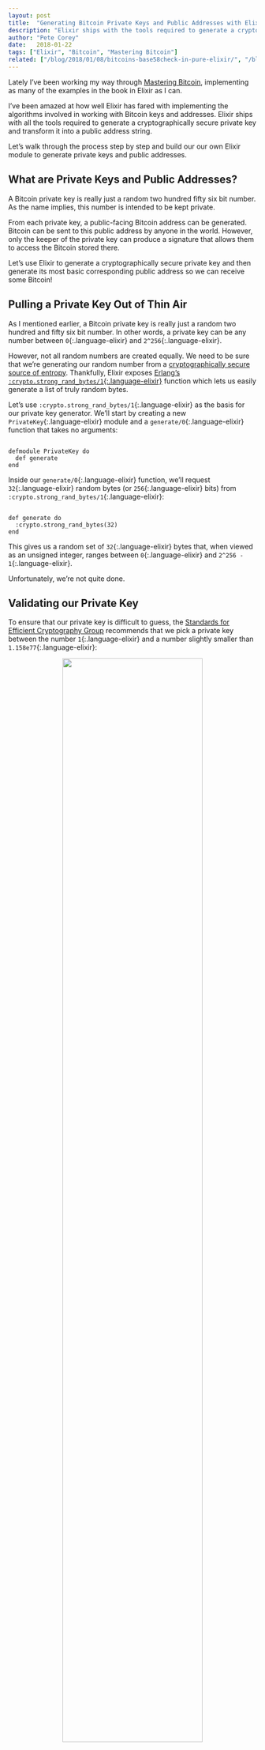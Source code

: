 ```yaml
---
layout: post
title:  "Generating Bitcoin Private Keys and Public Addresses with Elixir"
description: "Elixir ships with the tools required to generate a cryptographically secure private key and transform it into a public address. Check out this step-by-step walkthrough."
author: "Pete Corey"
date:   2018-01-22
tags: ["Elixir", "Bitcoin", "Mastering Bitcoin"]
related: ["/blog/2018/01/08/bitcoins-base58check-in-pure-elixir/", "/blog/2018/02/05/mining-for-bitcoin-vanity-addresses-with-elixir/"]
---
```


Lately I’ve been working my way through [Mastering Bitcoin](http://amzn.to/2DAbVy0), implementing as many of the examples in the book in Elixir as I can.

I’ve been amazed at how well Elixir has fared with implementing the algorithms involved in working with Bitcoin keys and addresses. Elixir ships with all the tools required to generate a cryptographically secure private key and transform it into a public address string.

Let’s walk through the process step by step and build our our own Elixir module to generate private keys and public addresses.

## What are Private Keys and Public Addresses?

A Bitcoin private key is really just a random two hundred fifty six bit number. As the name implies, this number is intended to be kept private. 

From each private key, a public-facing Bitcoin address can be generated. Bitcoin can be sent to this public address by anyone in the world. However, only the keeper of the private key can produce a signature that allows them to access the Bitcoin stored there.

Let’s use Elixir to generate a cryptographically secure private key and then generate its most basic corresponding public address so we can receive some Bitcoin!

## Pulling a Private Key Out of Thin Air

As I mentioned earlier, a Bitcoin private key is really just a random two hundred and fifty six bit number. In other words, a private key can be any number between `0`{:.language-elixir} and `2^256`{:.language-elixir}.

However, not all random numbers are created equally. We need to be sure that we’re generating our random number from a [cryptographically secure source of entropy](https://en.wikipedia.org/wiki/Cryptographically_secure_pseudorandom_number_generator). Thankfully, Elixir exposes [Erlang’s `:crypto.strong_rand_bytes/1`{:.language-elixir}](http://erlang.org/doc/man/crypto.html#strong_rand_bytes-1) function which lets us easily generate a list of truly random bytes.

Let’s use `:crypto.strong_rand_bytes/1`{:.language-elixir} as the basis for our private key generator. We’ll start by creating a new `PrivateKey`{:.language-elixir} module and a `generate/0`{:.language-elixir} function that takes no arguments:

<pre class='language-elixir'><code class='language-elixir'>
defmodule PrivateKey do
  def generate
end
</code></pre>

Inside our `generate/0`{:.language-elixir} function, we’ll request `32`{:.language-elixir} random bytes (or `256`{:.language-elixir} bits) from `:crypto.strong_rand_bytes/1`{:.language-elixir}:
 
<pre class='language-elixir'><code class='language-elixir'>
def generate do
  :crypto.strong_rand_bytes(32)
end
</code></pre>

This gives us a random set of `32`{:.language-elixir} bytes that, when viewed as an unsigned integer, ranges between `0`{:.language-elixir} and `2^256 - 1`{:.language-elixir}. 

Unfortunately, we’re not quite done.

## Validating our Private Key

To ensure that our private key is difficult to guess, the [Standards for Efficient Cryptography Group](http://www.secg.org/) recommends that we pick a private key between the number `1`{:.language-elixir} and a number slightly smaller than `1.158e77`{:.language-elixir}:

<a href="https://s3-us-west-1.amazonaws.com/www.east5th.co/img/secg.png" style="display: block; background-color: transparent; color: #ccc; text-align: center; line-height: 1; font-size: 0.8; margin: 2em auto;"><img style="display:block; width: 75%; margin: 0 auto 1em;" src="https://s3-us-west-1.amazonaws.com/www.east5th.co/img/secg.png"/>An excerpt of the SECG guidelines.</a>

We can add this validation check fairly easily by adding the SECG-provided upper bound as an attribute to our `PrivateKey`{:.language-elixir} module:

<pre class='language-elixir'><code class='language-elixir'>
@n :binary.decode_unsigned(<<
  0xFF, 0xFF, 0xFF, 0xFF, 0xFF, 0xFF, 0xFF, 0xFF,
  0xFF, 0xFF, 0xFF, 0xFF, 0xFF, 0xFF, 0xFF, 0xFE,
  0xBA, 0xAE, 0xDC, 0xE6, 0xAF, 0x48, 0xA0, 0x3B,
  0xBF, 0xD2, 0x5E, 0x8C, 0xD0, 0x36, 0x41, 0x41
>>)
</code></pre>

Next, we’ll add a `valid?/1`{:.language-elixir} function to our module that returns `true`{:.language-elixir} if the provided secret key falls within this range, and `false`{:.language-elixir} if it does not:

<pre class='language-elixir'><code class='language-elixir'>
defp valid?(key) when key > 1 and key < @n, do: true
defp valid?(_), do: false
</code></pre>

Before we pass our private key into our `valid?/1`{:.language-elixir} function, we'll need to convert it from a thirty two byte binary into an unsigned integer. Let's add a third `valid?/1`{:.langauge-elixir} function head that does just that:

<pre class='language-elixir'><code class='language-elixir'>
defp valid?(key) when is_binary(key) do
  key
  |> :binary.decode_unsigned
  |> valid?
end
</code></pre>

We’ll finish off our validation by passing our generated private key into our new `valid?/1`{:.language-elixir} function. If the key is valid, we’ll return it. Otherwise, we’ll generate a new private key and try again:

<pre class='language-elixir'><code class='language-elixir'>
def generate do
  private_key = :crypto.strong_rand_bytes(32)
  case valid?(private_key) do
    true  -> private_key
    false -> generate
  end
end
</code></pre>

Now we can call `PrivateKey.generate`{:.language-elixir} to generate a new Bitcoin private key!

{% include newsletter.html %}

## From Private Key to Public Key …

The most basic process for turning a Bitcoin private key into a sharable public address involves three basic steps. The first step is to transform our private key into a public key with the help of [elliptic curve cryptography](https://en.wikipedia.org/wiki/Elliptic-curve_cryptography).

We’ll start by adding a new `to_public_key/1`{:.language-elixir} function to our `PrivateKey`{:.language-elixir} module:

<pre class='language-elixir'><code class='language-elixir'>
def to_public_key(private_key)
</code></pre>

In our `to_public_key/1`{:.language-elixir} function, we’ll use Erlang’s `:crypto.generate_key`{:.language-elixir} function to sign our `private_key`{:.language-elixir} using an elliptic curve. We’ll specifically use [the `:secp256k1`{:.language-elixir} curve](https://en.bitcoin.it/wiki/Secp256k1):

<pre class='language-elixir'><code class='language-elixir'>
:crypto.generate_key(:ecdh, :crypto.ec_curve(:secp256k1), private_key)
</code></pre>

We’re using the elliptic curve key generation as [a trapdoor function](https://en.wikipedia.org/wiki/Trapdoor_function) to ensure our private key’s secrecy. It’s easy for us to generate our public key from our private key, but reversing the computation and generating our private key from our public key is nearly impossible.

The `:crypto.generate_key`{:.language-elixir} function returns a two-element tuple. The first element in this tuple is our Bitcoin public key. We’ll pull it out using Elixir’s `elem/1`{:.language-elixir} function:

<pre class='language-elixir'><code class='language-elixir'>
:crypto.generate_key(:ecdh, :crypto.ec_curve(:secp256k1), private_key)
|> elem(0)
</code></pre>

The returned value is a sixty five byte binary representing our public key!

## … Public Key to Public Hash …

Once we have our public key in memory, our next step in transforming it into a public address is to hash it. This gives us what’s called the “public hash” of our public key.

Let’s make a new function, `to_public_hash/1`{:.language-elixir} that takes our `private_key`{:.language-elixir} as an argument:

<pre class='language-elixir'><code class='language-elixir'>
def to_public_hash(private_key)
</code></pre>

We’ll start the hashing process by turning our `private_key`{:.language-elixir} into a public key with a call to `to_public_key`{:.language-elixir}:

<pre class='language-elixir'><code class='language-elixir'>
private_key
|> to_public_key
</code></pre>

Next, we pipe our public key through two hashing functions: [SHA-256](https://en.wikipedia.org/wiki/SHA-2), followed by [RIPEMD-160](https://en.wikipedia.org/wiki/RIPEMD):

<pre class='language-elixir'><code class='language-elixir'>
private_key
|> to_public_key
|> hash(:sha256)
|> hash(:ripemd160)
</code></pre>

Bitcoin uses the RIPEMD-160 hashing algorithm because it produces a short hash. The intermediate SHA-256 hashing is used [to prevent insecurities through unexpected interactions](https://bitcoin.stackexchange.com/a/9216) between our elliptic curve signing algorithm and the RIPEMD algorithm.

In this example, `hash/1`{:.language-elixir} is a helper function that wraps Erlang’s `:crypto.hash`{:.language-elixir}.

<pre class='language-elixir'><code class='language-elixir'>
defp hash(data, algorithm), do: :crypto.hash(algorithm, data)
</code></pre>

Flipping the arguments to `:crypto.hash`{:.language-elixir} in this way lets us easily pipe our data through the `hash/1`{:.language-elixir} helper.

## … And Public Hash to Public Address

Lastly, we can convert our public hash into a full-fledged Bitcoin address by [Base58Check encoding](http://www.petecorey.com/blog/2018/01/08/bitcoins-base58check-in-pure-elixir/) the hash with a version byte corresponding to [the network where we’re using the address](https://en.bitcoin.it/wiki/List_of_address_prefixes).

Let’s add a `to_public_address/2`{:.language-elixir} function to our `PrivateKey`{:.language-elixir} module:

<pre class='language-elixir'><code class='language-elixir'>
def to_public_address(private_key, version \\ <<0x00>>)
</code></pre>

The `to_public_address/2`{:.language-elixir} function takes a `private_key`{:.language-elixir} and a `version`{:.language-elixir} byte as its arguments. The `version`{:.langauge-elixir} defaults to `<<0x00>>`{:.langauge-elixir}, indicating that this address will be used on the live Bitcoin network.

To create a Bitcoin address, we start by converting our `private_key`{:.language-elixir} into a public hash with a call to `to_public_hash/1`{:.language-elixir}:

<pre class='language-elixir'><code class='language-elixir'>
private_key
|> to_public_hash
</code></pre>

All that’s left to do is Base58Check encode the resulting hash with the provided `version`{:.language-elixir} byte:

<pre class='language-elixir'><code class='language-elixir'>
private_key
|> to_public_hash
|> Base58Check.encode(version)
</code></pre>

After laying the groundwork, the final pieces of the puzzle effortlessly fall into place.

## Putting Our Creation to Use

Now that we can generate cryptographically secure private keys and transform them into publishable public addresses, we’re in business.

Literally!

Let’s generate a new private key, transform it into its corresponding public address, and try out on [the Bitcoin testnet](https://en.bitcoin.it/wiki/Testnet). We’ll start by generating our private key:

<pre class='language-elixir'><code class='language-elixir'>
private_key = PrivateKey.generate
</code></pre>

This gives us a thirty two byte binary. If we wanted, we could Base58Check encode this with [a testnet `version`{:.language-elixir} byte of `0xEF`{:.language-elixir}](https://en.bitcoin.it/wiki/List_of_address_prefixes). This is known as the “Wallet Import Format”, or WIF, of our Bitcoin private key:

<pre class='language-elixir'><code class='language-elixir'>
Base58Check.encode(private_key, <<0xEF>>)
</code></pre>

As its name suggests, converting our private key into a WIF allows us to easily import it into most Bitcoin wallet software:

<a href="https://s3-us-west-1.amazonaws.com/www.east5th.co/img/electrum-import.png" style="display: block; background-color: transparent; color: #ccc; text-align: center; line-height: 1; font-size: 0.8; margin: 2em auto;"><img style="display:block; width: 75%; margin: 0 auto 1em;" src="https://s3-us-west-1.amazonaws.com/www.east5th.co/img/electrum-import.png"/>Importing our test private key.</a>

Next, let’s convert our private key into a testnet public address using [a `version`{:.language-elixir} byte of `0x6F`{:.language-elixir}](https://en.bitcoin.it/wiki/List_of_address_prefixes):

<pre class='language-elixir'><code class='language-elixir'>
PrivateKey.to_public_address(private_key, <<0x6F>>)
</code></pre>

Now that we have our public address, let’s find [a testnet faucet](https://testnet.manu.backend.hamburg/faucet) and send a few tBTC to our newly generated address! After initiating the transaction with our faucet, we should see our Bitcoin arrive at our address on either [a blockchain explorer](https://www.blocktrail.com/tBTC/tx/d75b1080a0ad2343c6ad89d35a465d18a0c59a5848cfd773814792d19a4afd48), or within our wallet software.

<a href="https://s3-us-west-1.amazonaws.com/www.east5th.co/img/electrum-confirm.png" style="display: block; background-color: transparent; color: #ccc; text-align: center; line-height: 1; font-size: 0.8; margin: 2em auto;"><img style="display:block; width: 75%; margin: 0 auto 1em;" src="https://s3-us-west-1.amazonaws.com/www.east5th.co/img/electrum-confirm.png"/>Our tBTC has arrived.</a>

Victory!

## Final Thoughts

Elixir, thanks to its Erlang heritage, ships with a wealth of tools that make this kind of hashing, signing, and byte mashing a walk in the park.

I encourage you to check our [the `PrivateKey`{:.language-elixir} module on Github](https://github.com/pcorey/hello_bitcoin/blob/master/lib/private_key.ex) to get a better feel for the simplicity of the code we wrote today. Overall, I’m very happy with the result.

If you enjoyed this article, I highly recommend you check out [the Mastering Bitcoin book](http://amzn.to/2D5ARfK). If you _really enjoyed_ this article, feel free to send a few Bitcoin to this address I generated using our new `PrivateKey`{:.language-elixir} module:

<pre class='language-elixir'><code class='language-elixir'>
1HKz4XU7ENT46ztEzsT83jRezyiDjvnBV8
</code></pre>

Stay tuned for more Bitcoin-related content as I work my way through [Mastering Bitcoin](http://amzn.to/2D5ARfK)!
